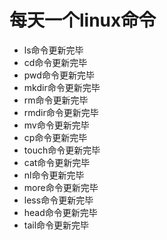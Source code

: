 # 每天一个linux命令

- ls命令更新完毕
- cd命令更新完毕
- pwd命令更新完毕
- mkdir命令更新完毕
- rm命令更新完毕
- rmdir命令更新完毕
- mv命令更新完毕
- cp命令更新完毕
- touch命令更新完毕
- cat命令更新完毕
- nl命令更新完毕
- more命令更新完毕
- less命令更新完毕
- head命令更新完毕
- tail命令更新完毕

